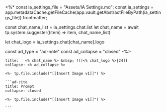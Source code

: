 <%*
const ia_settings_file = "Assets/IA Settings.md";
const ia_settings = app.metadataCache.getFileCache(app.vault.getAbstractFileByPath(ia_settings_file)).frontmatter;

const chat_name_list = ia_settings.chat.list
let chat_name = await tp.system.suggester((item) => item, chat_name_list)

let chat_logo = ia_settings.chat[chat_name].logo 

const ad_type = "ad-note"
const ad_collapse = "closed"
-%>
````<% ad_type %>
title:   <% chat_name %> &nbsp; ![[<% chat_logo %>|24]] 
collapse: <% ad_collapse %> 

<%- tp.file.include("[[Insert Image v1]]") %>

```ad-cite
title: Prompt
collapse: closed 

<%- tp.file.include("[[Insert Image v1]]") %>

```

````

 
